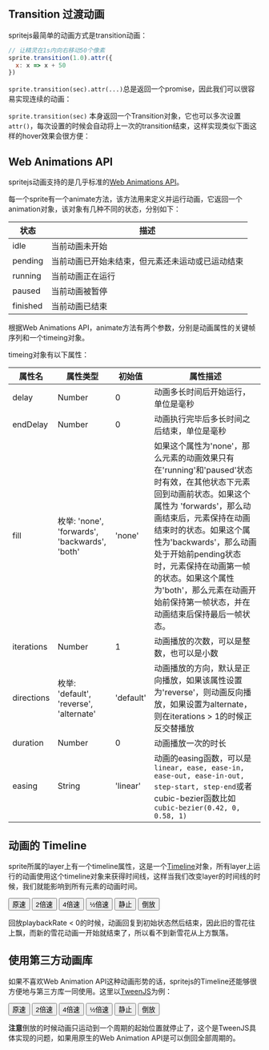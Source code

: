 ## Transition 过渡动画

spritejs最简单的动画方式是transition动画：

```js
// 让精灵在1s内向右移动50个像素
sprite.transition(1.0).attr({
  x: x => x + 50
})
```

`sprite.transition(sec).attr(...)`总是返回一个promise，因此我们可以很容易实现连续的动画：

<div id="transition-sequence" class="sprite-container"></div>

<!-- demo: transition-sequence -->

`sprite.transition(sec)` 本身返回一个Transition对象，它也可以多次设置`attr()`，每次设置的时候会自动将上一次的transition结束，这样实现类似下面这样的hover效果会很方便：

<div id="transition-hover" class="sprite-container"></div>

<!-- demo: transition-hover -->

## Web Animations API

spritejs动画支持的是几乎标准的[Web Animations API](https://developer.mozilla.org/en-US/docs/Web/API/Web_Animations_API)。

每一个sprite有一个animate方法，该方法用来定义并运行动画，它返回一个animation对象，该对象有几种不同的状态，分别如下：

| 状态 | 描述 |
| --- | --- |
| idle | 当前动画未开始 |
| pending | 当前动画已开始未结束，但元素还未运动或已运动结束 |
| running | 当前动画正在运行 |
| paused | 当前动画被暂停 |
| finished | 当前动画已结束 |


根据Web Animations API，animate方法有两个参数，分别是动画属性的关键帧序列和一个timeing对象。

timeing对象有以下属性：

| 属性名 | 属性类型 | 初始值 | 属性描述 |
| --- | --- | --- | --- |
| delay | Number | 0 | 动画多长时间后开始运行，单位是毫秒 |
| endDelay | Number | 0 | 动画执行完毕后多长时间之后结束，单位是毫秒 |
| fill | 枚举: 'none', 'forwards', 'backwards', 'both' | 'none' | 如果这个属性为'none'，那么元素的动画效果只有在'running'和'paused'状态时有效，在其他状态下元素回到动画前状态。如果这个属性为 'forwards'，那么动画结束后，元素保持在动画结束时的状态。如果这个属性为'backwards'，那么动画处于开始前pending状态时，元素保持在动画第一帧的状态。如果这个属性为'both'，那么元素在动画开始前保持第一帧状态，并在动画结束后保持最后一帧状态。 |
| iterations | Number | 1 | 动画播放的次数，可以是整数，也可以是小数 |
| directions | 枚举: 'default', 'reverse', 'alternate' | 'default' | 动画播放的方向，默认是正向播放，如果该属性设置为'reverse'，则动画反向播放，如果设置为alternate，则在iterations > 1的时候正反交替播放 |
| duration | Number | 0 | 动画播放一次的时长 |
| easing | String | 'linear' | 动画的easing函数，可以是`linear, ease, ease-in, ease-out, ease-in-out, step-start, step-end`或者cubic-bezier函数比如`cubic-bezier(0.42, 0, 0.58, 1)` |

<div id="circle" class="sprite-container"></div>

<!-- demo: circle -->

## 动画的 Timeline

sprite所属的layer上有一个timeline属性，这是一个[Timeline](https://github.com/spritejs/sprite-timeline)对象，所有layer上运行的动画使用这个timeline对象来获得时间线，这样当我们改变layer的时间线的时候，我们就能影响到所有元素的动画时间。

<div id="timeline-ctrl">
  <button id="speed1">原速</button>
  <button id="speed2">2倍速</button>
  <button id="speed4">4倍速</button>
  <button id="halfSpeed">&#189;倍速</button>
  <button id="pause">静止</button>
  <button id="reversePlay">倒放</button>
</div>

<div id="animate-timeline" class="sprite-container"></div>

回放playbackRate < 0的时候，动画回复到初始状态然后结束，因此旧的雪花往上飘，而新的雪花动画一开始就结束了，所以看不到新雪花从上方飘落。

<!-- demo: animate-timeline -->

## 使用第三方动画库

如果不喜欢Web Animation API这种动画形势的话，spritejs的Timeline还能够很方便地与第三方库一同使用。这里以[TweenJS](https://github.com/tweenjs/tween.js)为例：

<div id="timeline-ctrl">
  <button id="tweenjs-speed1">原速</button>
  <button id="tweenjs-speed2">2倍速</button>
  <button id="tweenjs-speed4">4倍速</button>
  <button id="tweenjs-halfSpeed">&#189;倍速</button>
  <button id="tweenjs-pause">静止</button>
  <button id="tweenjs-reversePlay">倒放</button>
</div>

<div id="animate-tweenjs" class="sprite-container"></div>

**注意**倒放的时候动画只运动到一个周期的起始位置就停止了，这个是TweenJS具体实现的问题，如果用原生的Web Animation API是可以倒回全部周期的。

<!-- demo: animate-tweenjs -->


<script src="//lib.baomitu.com/tween.js/17.2.0/Tween.min.js"></script>
<script src="/js/guide/animation.js"></script>
